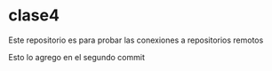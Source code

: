 # clase4
Este repositorio es para probar las conexiones a repositorios remotos 

Esto lo agrego en el segundo commit 
